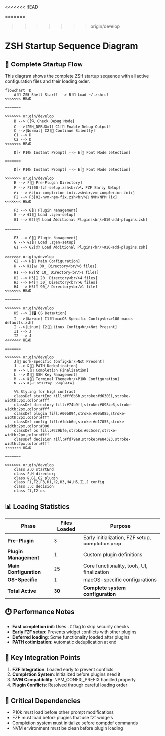 <<<<<<< HEAD

=======
>>>>>>> origin/develop
# ZSH Startup Sequence Diagram

## 🚀 Complete Startup Flow

This diagram shows the complete ZSH startup sequence with all active configuration files and their loading order.

```mermaid
flowchart TD
    A[🚀 ZSH Shell Start] --> B[📄 Load ~/.zshrc]
<<<<<<< HEAD

=======
    
>>>>>>> origin/develop
    B --> C{🔍 Check Debug Mode}
    C -->|ZSH_DEBUG=1| C1[📝 Enable Debug Output]
    C -->|Normal| C2[📝 Continue Silently]
    C1 --> D
    C2 --> D
<<<<<<< HEAD

    D[⚡ P10k Instant Prompt] --> E[🎨 Font Mode Detection]

=======
    
    D[⚡ P10k Instant Prompt] --> E[🎨 Font Mode Detection]
    
>>>>>>> origin/develop
    E --> F[📁 Pre-Plugin Directory]
    F --> F1[00-fzf-setup.zsh<br/>🔍 FZF Early Setup]
    F1 --> F2[01-completion-init.zsh<br/>⚙️ Completion Init]
    F2 --> F3[02-nvm-npm-fix.zsh<br/>🔧 NVM/NPM Fix]
<<<<<<< HEAD

    F3 --> G[🔌 Plugin Management]
    G --> G1[📄 Load .zgen-setup]
    G1 --> G2[📦 Load Additional Plugins<br/>010-add-plugins.zsh]

=======
    
    F3 --> G[🔌 Plugin Management]
    G --> G1[📄 Load .zgen-setup]
    G1 --> G2[📦 Load Additional Plugins<br/>010-add-plugins.zsh]
    
>>>>>>> origin/develop
    G2 --> H[📁 Main Configuration]
    H --> H1[📊 00_ Directory<br/>6 files]
    H1 --> H2[🛠️ 10_ Directory<br/>8 files]
    H2 --> H3[🔌 20_ Directory<br/>4 files]
    H3 --> H4[🎨 30_ Directory<br/>6 files]
    H4 --> H5[🎯 90_/ Directory<br/>1 file]
<<<<<<< HEAD

=======
    
>>>>>>> origin/develop
    H5 --> I{🖥️ OS Detection}
    I -->|Darwin| I1[🍎 macOS Specific Config<br/>100-macos-defaults.zsh]
    I -->|Linux| I2[🐧 Linux Config<br/>Not Present]
    I1 --> J
    I2 --> J
<<<<<<< HEAD

=======
    
>>>>>>> origin/develop
    J[🏢 Work-Specific Config<br/>Not Present]
    J --> K[🔄 PATH Deduplication]
    K --> L[📝 Completion Finalization]
    L --> M[🔑 SSH Key Management]
    M --> N[🎨 Terminal Theme<br/>P10k Configuration]
    N --> O[✅ Startup Complete]

    %% Styling for high contrast
    classDef startEnd fill:#ff6b6b,stroke:#d63031,stroke-width:3px,color:#fff
    classDef directory fill:#74b9ff,stroke:#0984e3,stroke-width:2px,color:#fff
    classDef plugin fill:#00b894,stroke:#00a085,stroke-width:2px,color:#fff
    classDef config fill:#fdcb6e,stroke:#e17055,stroke-width:2px,color:#000
    classDef os fill:#a29bfe,stroke:#6c5ce7,stroke-width:2px,color:#fff
    classDef decision fill:#fd79a8,stroke:#e84393,stroke-width:2px,color:#fff
<<<<<<< HEAD

=======
    
>>>>>>> origin/develop
    class A,O startEnd
    class F,H directory
    class G,G1,G2 plugin
    class F1,F2,F3,H1,H2,H3,H4,H5,I1,J config
    class I,C decision
    class I1,I2 os
```

## 📊 Loading Statistics

| Phase | Files Loaded | Purpose |
|-------|-------------|---------|
| **Pre-Plugin** | 3 | Early initialization, FZF setup, completion prep |
| **Plugin Management** | 1 | Custom plugin definitions |
| **Main Configuration** | 25 | Core functionality, tools, UI, finalization |
| **OS-Specific** | 1 | macOS-specific configurations |
| **Total Active** | **30** | **Complete system configuration** |

## ⏱️ Performance Notes

- **Fast completion init**: Uses `-C` flag to skip security checks
- **Early FZF setup**: Prevents widget conflicts with other plugins
- **Deferred loading**: Some functionality loaded after plugins
- **PATH optimization**: Automatic deduplication at end

## 🔧 Key Integration Points

1. **FZF Integration**: Loaded early to prevent conflicts
2. **Completion System**: Initialized before plugins need it
3. **NVM Compatibility**: NPM_CONFIG_PREFIX handled properly
4. **Plugin Conflicts**: Resolved through careful loading order

## 🚨 Critical Dependencies

- P10k must load before other prompt modifications
- FZF must load before plugins that use fzf widgets
- Completion system must initialize before compdef commands
- NVM environment must be clean before plugin loading
